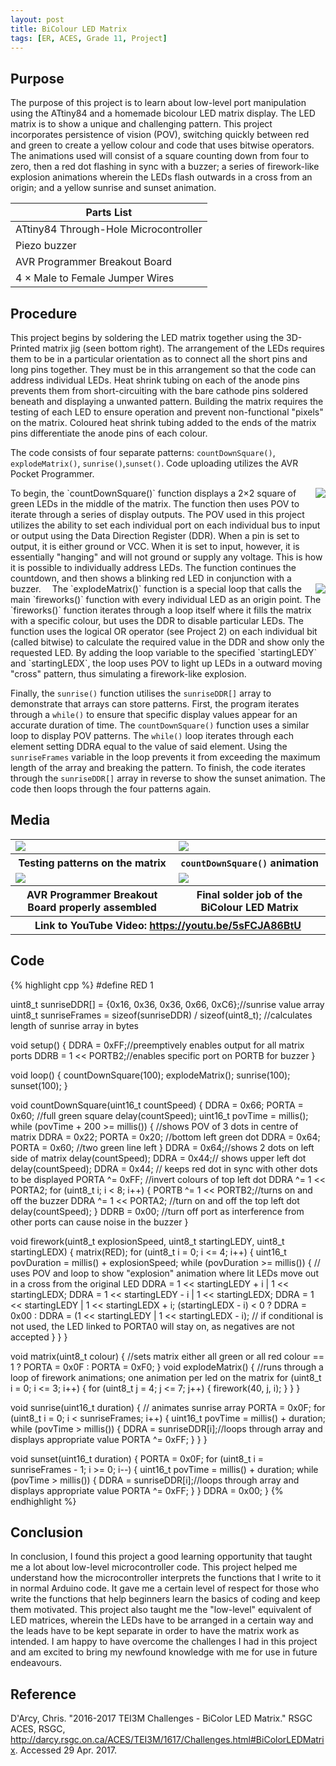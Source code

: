 ```yaml
---
layout: post
title: BiColour LED Matrix
tags: [ER, ACES, Grade 11, Project]
---
```

Purpose
-------
The purpose of this project is to learn about low-level port manipulation using the ATtiny84 and a homemade bicolour LED matrix display. The LED matrix is to show a unique and challenging pattern. This project incorporates persistence of vision (POV), switching quickly between red and green to create a yellow colour and code that uses bitwise operators. The animations used will consist of a square counting down from four to zero, then a red dot flashing in sync with a buzzer; a series of firework-like explosion animations wherein the LEDs flash outwards in a cross from an origin; and a yellow sunrise and sunset animation.

Parts List|
----------|
ATtiny84 Through-Hole Microcontroller|16 × Red-Green BiColour LEDs
Piezo buzzer|AVR Pocket Programmer
AVR Programmer Breakout Board|Heat-Shrink Tubing
4 × Male to Female Jumper Wires|

Procedure
---------
This project begins by soldering the LED matrix together using the 3D-Printed matrix jig (seen bottom right). The arrangement of the LEDs requires them to be in a particular orientation as to connect all the short pins and long pins together. They must be in this arrangement so that the code can address individual LEDs. Heat shrink tubing on each of the anode pins prevents them from short-circuiting with the bare cathode pins soldered beneath and displaying a unwanted pattern. Building the matrix requires the testing of each LED to ensure operation and prevent non-functional "pixels" on the matrix. Coloured heat shrink tubing added to the ends of the matrix pins differentiate the anode pins of each colour.

The code consists of four separate patterns: `countDownSquare()`, `explodeMatrix()`, `sunrise()`,`sunset()`. Code uploading utilizes the AVR Pocket Programmer.

<img style="float:right" src="https://emcauliffe.ca/Images/ER%20Reports/Grade%2011/BiColour%20LED%20Matrix/GarrowJig.png">
To begin, the `countDownSquare()` function displays a 2×2 square of green LEDs in the middle of the matrix. The function then uses POV to iterate through a series of display outputs. The POV used in this project utilizes the ability to set each individual port on each individual bus to input or output using the Data Direction Register (DDR). When a pin is set to output, it is either ground or VCC. When it is set to input, however, it is essentially "hanging" and will not ground or supply any voltage. This is how it is possible to individually address LEDs. The function continues the countdown, and then shows a blinking red LED in conjunction with a buzzer. 

<img style="float:right" src="https://emcauliffe.ca/Images/ER%20Reports/Grade%2011/BiColour%20LED%20Matrix/Screen%20Shot%202018-01-31%20at%2011.46.12.png">
The `explodeMatrix()` function is a special loop that calls the main `fireworks()` function with every individual LED as an origin point. The `fireworks()` function iterates through a loop itself where it fills the matrix with a specific colour, but uses the DDR to disable particular LEDs. The function uses the logical OR operator (see Project 2) on each individual bit (called bitwise) to calculate the required value in the DDR and show only the requested LED. By adding the loop variable to the specified `startingLEDY` and `startingLEDX`, the loop uses POV to light up LEDs in a outward moving "cross" pattern, thus simulating a firework-like explosion.

Finally, the `sunrise()` function utilises the `sunriseDDR[]` array to demonstrate that arrays can store patterns. First, the program iterates through a `while()` to ensure that specific display values appear for an accurate duration of time. The `countDownSquare()` function uses a similar loop to display POV patterns. The `while()` loop iterates through each element setting DDRA equal to the value of said element. Using the `sunriseFrames` variable in the loop prevents it from exceeding the maximum length of the array and breaking the pattern. To finish, the code iterates through the `sunriseDDR[]` array in reverse to show the sunset animation. The code then loops through the four patterns again.

Media
-----
<table>
  <tr>
    <td>
      <img src="https://emcauliffe.ca/Images/ER%20Reports/Grade%2011/BiColour%20LED%20Matrix/DSC_0001.jpg">
    </td>
    <td>
      <img src="https://emcauliffe.ca/Images/ER%20Reports/Grade%2011/BiColour%20LED%20Matrix/DSC_0002.jpg">
    </td>
  </tr>
  <tr>
    <th>Testing patterns on the matrix</th>
    <th><code>countDownSquare()</code> animation</th>
  </tr>
  <tr>
    <td>
      <img src="https://emcauliffe.ca/Images/ER%20Reports/Grade%2011/BiColour%20LED%20Matrix/20170427_213007.jpg">
    </td>
    <td>
      <img src="https://emcauliffe.ca/Images/ER%20Reports/Grade%2011/BiColour%20LED%20Matrix/DSC_0006.jpg">
    </td>
  </tr>
  <tr>
    <th>AVR Programmer Breakout Board properly assembled</th>
    <th>Final solder job of the BiColour LED Matrix</th>
  </tr>
  <tr>
    <th colspan="2">Link to YouTube Video: <a href="https://youtu.be/5sFCJA86BtU">https://youtu.be/5sFCJA86BtU</a></th>
  </tr>
</table>

Code
----
{% highlight cpp %}
#define RED 1

uint8_t sunriseDDR[] = {0x16, 0x36, 0x36, 0x66, 0xC6};//sunrise value array
uint8_t sunriseFrames = sizeof(sunriseDDR) / sizeof(uint8_t); //calculates length of sunrise array in bytes

void setup() {
  DDRA = 0xFF;//preemptively enables output for all matrix ports
  DDRB = 1 << PORTB2;//enables specific port on PORTB for buzzer
}

void loop() {
  countDownSquare(100);
  explodeMatrix();
  sunrise(100);
  sunset(100);
}

void countDownSquare(uint16_t countSpeed) {
  DDRA = 0x66;
  PORTA = 0x60; //full green square
  delay(countSpeed);
  uint16_t povTime = millis();
  while (povTime + 200 >= millis()) { //shows POV of 3 dots in centre of matrix
    DDRA = 0x22;
    PORTA = 0x20; //bottom left green dot
    DDRA = 0x64;
    PORTA = 0x60; //two green line left
  }
  DDRA = 0x64;//shows 2 dots on left side of matrix
  delay(countSpeed);
  DDRA = 0x44;// shows upper left dot
  delay(countSpeed);
  DDRA = 0x44; // keeps red dot in sync with other dots to be displayed
  PORTA ^= 0xFF; //invert colours of top left dot
  DDRA ^= 1 << PORTA2;
  for (uint8_t i; i < 8; i++) {
    PORTB ^= 1 << PORTB2;//turns on and off the buzzer
    DDRA ^= 1 << PORTA2; //turn on and off the top left dot
    delay(countSpeed);
  }
  DDRB = 0x00; //turn off port as interference from other ports can cause noise in the buzzer
}

void firework(uint8_t explosionSpeed, uint8_t startingLEDY, uint8_t startingLEDX) {
  matrix(RED);
  for (uint8_t i = 0; i <= 4; i++) {
    uint16_t povDuration = millis() + explosionSpeed;
    while (povDuration >= millis()) { // uses POV and loop to show "explosion" animation where lit LEDs move out in a cross from the original LED
      DDRA = 1 << startingLEDY + i | 1 << startingLEDX;
      DDRA = 1 << startingLEDY - i | 1 << startingLEDX;
      DDRA = 1 << startingLEDY | 1 << startingLEDX + i;
      (startingLEDX - i) < 0 ? DDRA = 0x00 : DDRA = (1 << startingLEDY | 1 << startingLEDX - i); // if conditional is not used, the LED linked to PORTA0 will stay on, as negatives are not accepted
    }
  }
}

void matrix(uint8_t colour) { //sets matrix either all green or all red
  colour == 1 ? PORTA = 0x0F : PORTA = 0xF0;
}
void explodeMatrix() { //runs through a loop of firework animations; one animation per led on the matrix
  for (uint8_t i = 0; i <= 3; i++) {
    for (uint8_t j = 4; j <= 7; j++) {
      firework(40, j, i);
    }
  }
}

void sunrise(uint16_t duration) { // animates sunrise array
  PORTA = 0x0F;
  for (uint8_t i = 0; i < sunriseFrames; i++) {
    uint16_t povTime = millis() + duration;
    while (povTime > millis()) {
      DDRA = sunriseDDR[i];//loops through array and displays appropriate value
      PORTA ^= 0xFF;
    }
  }
}

void sunset(uint16_t duration) {
  PORTA = 0x0F;
  for (uint8_t i = sunriseFrames - 1; i >= 0; i--) {
    uint16_t povTime = millis() + duration;
    while (povTime > millis()) {
      DDRA = sunriseDDR[i];//loops through array and displays appropriate value
      PORTA ^= 0xFF;
    }
  }
  DDRA = 0x00;
}
{% endhighlight %}

Conclusion
-----
In conclusion, I found this project a good learning opportunity that taught me a lot about low-level microcontroller code. This project helped me understand how the microcontroller interprets the functions that I write to it in normal Arduino code. It gave me a certain level of respect for those who write the functions that help beginners learn the basics of coding and keep them motivated. This project also taught me the "low-level" equivalent of LED matrices, wherein the LEDs have to be arranged in a certain way and the leads have to be kept separate in order to have the matrix work as intended. I am happy to have overcome the challenges I had in this project and am excited to bring my newfound knowledge with me for use in future endeavours. 

Reference
-----
D'Arcy, Chris. "2016-2017 TEI3M Challenges - BiColor LED Matrix." RSGC ACES, RSGC, <http://darcy.rsgc.on.ca/ACES/TEI3M/1617/Challenges.html#BiColorLEDMatrix>. Accessed 29 Apr. 2017.

